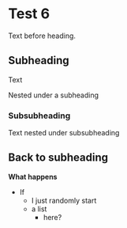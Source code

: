 
# Test 6 #

Text before heading.

## Subheading ##

Text

Nested under a subheading

### Subsubheading ###

Text nested under subsubheading

## Back to subheading ##

**What happens**

- If
    + I just randomly start
    + a list
        * here?